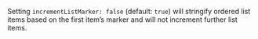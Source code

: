 Setting `incrementListMarker: false` (default: `true`) will stringify ordered list items based on the first item’s marker and will not increment further list items.

